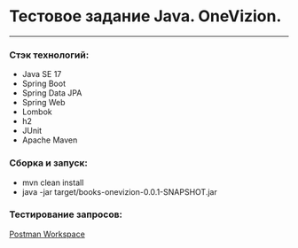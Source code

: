 # Тестовое задание Java. OneVizion.
***
### Стэк технологий:
* Java SE 17
* Spring Boot
* Spring Data JPA
* Spring Web
* Lombok
* h2
* JUnit
* Apache Maven

### Сборка и запуск:
* mvn clean install
* java -jar target/books-onevizion-0.0.1-SNAPSHOT.jar

### Тестирование запросов:
[Postman Workspace](https://www.postman.com/chtotib-bot-rest-service/workspace/books-onevizion)

